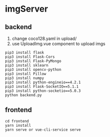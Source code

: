 # imgServer
## backend
1. change coco128.yaml in upload/
2. use UploadImg.vue component to upload imgs
```
pip3 install flask
pip3 install Flask-Cors
pip3 install Flask-PyMongo
pip3 install sklearn
pip3 install opencv-python
pip3 install Pillow
pip3 install numpy
pip3 install python-engineio==4.2.1
pip3 install Flask-SocketIO==5.1.1
pip3 install python-socketio==5.0.3
python backend.py
```
## frontend
```
cd frontend
yarn install
yarn serve or vue-cli-service serve
```
